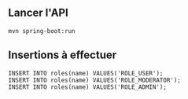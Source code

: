 ## Lancer l'API
```
mvn spring-boot:run
```

## Insertions à effectuer
```
INSERT INTO roles(name) VALUES('ROLE_USER');
INSERT INTO roles(name) VALUES('ROLE_MODERATOR');
INSERT INTO roles(name) VALUES('ROLE_ADMIN');
```
